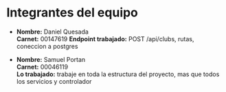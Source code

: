 # Integrantes del equipo

- **Nombre:** Daniel Quesada  
  **Carnet:** 00147619
  **Endpoint trabajado:** POST /api/clubs, rutas, coneccion a postgres


- **Nombre:** Samuel Portan  
  **Carnet:** 00046119  
  **Lo trabajado:** trabaje en toda la estructura del proyecto, mas que todos los servicios y controlador
